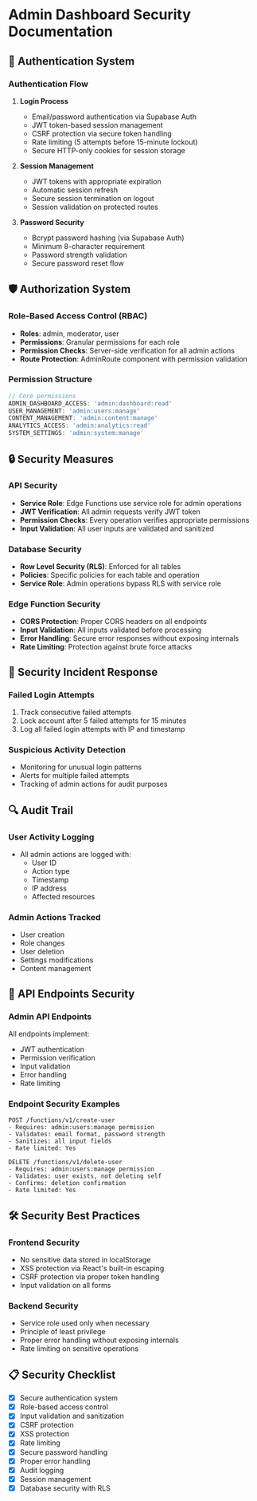 # Admin Dashboard Security Documentation

## 🔐 Authentication System

### Authentication Flow
1. **Login Process**
   - Email/password authentication via Supabase Auth
   - JWT token-based session management
   - CSRF protection via secure token handling
   - Rate limiting (5 attempts before 15-minute lockout)
   - Secure HTTP-only cookies for session storage

2. **Session Management**
   - JWT tokens with appropriate expiration
   - Automatic session refresh
   - Secure session termination on logout
   - Session validation on protected routes

3. **Password Security**
   - Bcrypt password hashing (via Supabase Auth)
   - Minimum 8-character requirement
   - Password strength validation
   - Secure password reset flow

## 🛡️ Authorization System

### Role-Based Access Control (RBAC)
- **Roles**: admin, moderator, user
- **Permissions**: Granular permissions for each role
- **Permission Checks**: Server-side verification for all admin actions
- **Route Protection**: AdminRoute component with permission validation

### Permission Structure
```typescript
// Core permissions
ADMIN_DASHBOARD_ACCESS: 'admin:dashboard:read'
USER_MANAGEMENT: 'admin:users:manage'
CONTENT_MANAGEMENT: 'admin:content:manage'
ANALYTICS_ACCESS: 'admin:analytics:read'
SYSTEM_SETTINGS: 'admin:system:manage'
```

## 🔒 Security Measures

### API Security
- **Service Role**: Edge Functions use service role for admin operations
- **JWT Verification**: All admin requests verify JWT token
- **Permission Checks**: Every operation verifies appropriate permissions
- **Input Validation**: All user inputs are validated and sanitized

### Database Security
- **Row Level Security (RLS)**: Enforced for all tables
- **Policies**: Specific policies for each table and operation
- **Service Role**: Admin operations bypass RLS with service role

### Edge Function Security
- **CORS Protection**: Proper CORS headers on all endpoints
- **Input Validation**: All inputs validated before processing
- **Error Handling**: Secure error responses without exposing internals
- **Rate Limiting**: Protection against brute force attacks

## 🚨 Security Incident Response

### Failed Login Attempts
1. Track consecutive failed attempts
2. Lock account after 5 failed attempts for 15 minutes
3. Log all failed login attempts with IP and timestamp

### Suspicious Activity Detection
- Monitoring for unusual login patterns
- Alerts for multiple failed attempts
- Tracking of admin actions for audit purposes

## 🔍 Audit Trail

### User Activity Logging
- All admin actions are logged with:
  - User ID
  - Action type
  - Timestamp
  - IP address
  - Affected resources

### Admin Actions Tracked
- User creation
- Role changes
- User deletion
- Settings modifications
- Content management

## 🔐 API Endpoints Security

### Admin API Endpoints
All endpoints implement:
- JWT authentication
- Permission verification
- Input validation
- Error handling
- Rate limiting

### Endpoint Security Examples
```
POST /functions/v1/create-user
- Requires: admin:users:manage permission
- Validates: email format, password strength
- Sanitizes: all input fields
- Rate limited: Yes

DELETE /functions/v1/delete-user
- Requires: admin:users:manage permission
- Validates: user exists, not deleting self
- Confirms: deletion confirmation
- Rate limited: Yes
```

## 🛠️ Security Best Practices

### Frontend Security
- No sensitive data stored in localStorage
- XSS protection via React's built-in escaping
- CSRF protection via proper token handling
- Input validation on all forms

### Backend Security
- Service role used only when necessary
- Principle of least privilege
- Proper error handling without exposing internals
- Rate limiting on sensitive operations

## 📋 Security Checklist

- [x] Secure authentication system
- [x] Role-based access control
- [x] Input validation and sanitization
- [x] CSRF protection
- [x] XSS protection
- [x] Rate limiting
- [x] Secure password handling
- [x] Proper error handling
- [x] Audit logging
- [x] Session management
- [x] Database security with RLS